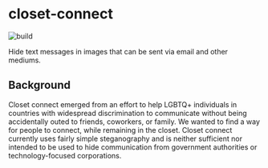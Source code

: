 # closet-connect

![build](https://github.com/billa42/closet-connect/actions/workflows/python-app.yml/badge.svg)

Hide text messages in images that can be sent via email and other mediums.

## Background
Closet connect emerged from an effort to help LGBTQ+ individuals in countries with widespread discrimination to communicate without being accidentally outed to friends, coworkers, or family. We wanted to find a way for people to connect, while remaining in the closet. Closet connect currently uses fairly simple steganography and is neither sufficient nor intended to be used to hide communication from government authorities or technology-focused corporations. 
